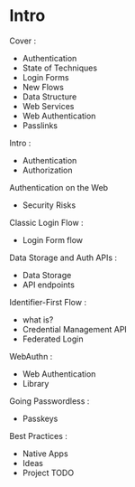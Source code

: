 # Intro

Cover :

- Authentication
- State of Techniques
- Login Forms
- New Flows
- Data Structure
- Web Services
- Web Authentication
- Passlinks

Intro :

- Authentication
- Authorization

Authentication on the Web

- Security Risks

Classic Login Flow :

- Login Form flow

Data Storage and Auth APIs :

- Data Storage
- API endpoints

Identifier-First Flow :

- what is?
- Credential Management API
- Federated Login

WebAuthn :

- Web Authentication
- Library

Going Passwordless :

- Passkeys

Best Practices :

- Native Apps
- Ideas
- Project TODO
